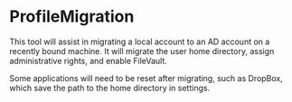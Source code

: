 # ProfileMigration
This tool will assist in migrating a local account to an AD account on a recently bound machine.  It will migrate the user home directory, assign administrative rights, and enable FileVault.  

Some applications will need to be reset after migrating, such as DropBox, which save the path to the home directory in settings.
